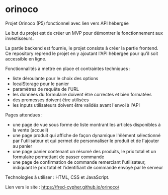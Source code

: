 # orinoco

Projet Orinoco (P5) fonctionnel avec lien vers API hébergée



Le but du projet est de créer un MVP pour démontrer le fonctionnement aux investisseurs. 

La partie backend est fournie, le projet consiste à créer la partie frontend. Ce repository reprend le projet en y ajoutant l'API hébergée pour qu'il soit accessible en ligne. 


Fonctionnalités à mettre en place et contraintes techniques :
  - liste déroulante pour le choix des options
  - localStorage pour le panier
  - paramètres de requête de l'URL
  - les données du formulaire doivent être correctes et bien formatées
  - des promesses doivent être utilisées
  - les inputs utilisateurs doivent être validés avant l'envoi à l'API
  
Pages attendues :
  - une page de vue sous forme de liste montrant les articles disponibles à la vente (accueil)
  - une page produit qui affiche de façon dynamique l'élément sélectionné par l'utilisateur et qui permet de personnaliser le produit et de l'ajouter au panier
  - une page panier contenant un résumé des produits, le prix total et un formulaire permettant de passer commande
  - une page de confirmation de commande remerciant l'utilisateur, indiquant le prix total et l'identifiant de commande envoyé par le serveur
  

Technologies à utiliser : HTML, CSS et JavaScript.   


Lien vers le site : https://fred-cypher.github.io/orinoco/ 
